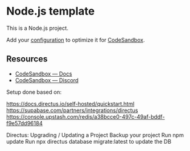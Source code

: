 # Node.js template

This is a Node.js project.

Add your [configuration](https://codesandbox.io/docs/projects/learn/setting-up/tasks) to optimize it for [CodeSandbox](https://codesandbox.io/p/dashboard).

## Resources

- [CodeSandbox — Docs](https://codesandbox.io/docs/learn)
- [CodeSandbox — Discord](https://discord.gg/Ggarp3pX5H)


Setup done based on:

https://docs.directus.io/self-hosted/quickstart.html
https://supabase.com/partners/integrations/directus
https://console.upstash.com/redis/a38bcce0-497c-49af-bddf-f9e57dd96184

Directus:
    Upgrading / Updating a Project
    Backup your project
    Run npm update
    Run npx directus database migrate:latest to update the DB